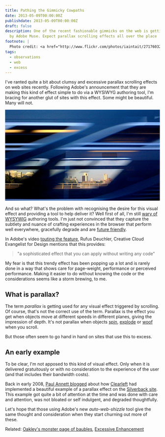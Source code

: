 ```yaml
---
title: Pathing the Gimmicky Cowpaths
date: 2013-05-09T00:00:00Z
publishdate: 2013-05-09T00:00:00Z
draft: false
description: One of the recent fashionable gimmicks on the web is getting commodotised
  by Adobe Muse. Expect parallax scrolling effects all over the place
footnote: |
  Photo credit: <a href="http://www.flickr.com/photos/iaintait/2717603271/">Iain Tait</a>
tags:
  - observations
  - web
  - excess
---
```


I've ranted quite a bit about clumsy and excessive parallax scrolling effects on web sites recently. Following Adobe's announcement that they are making this kind of effect simple to do via a WYSIWYG authoring tool, I'm bracing for another glut of sites with this effect. Some might be beautiful. Many will not.

<!--more-->
<img src="/images/train-window.jpeg" alt="">

<p>
    And so what? What's the problem with recognising the desire for this visual effect and providing a tool to help deliver it?  Well first of all, I'm still <a href="https://speakerdeck.com/philhawksworth/i-can-smell-your-cms?slide=102">wary of WYSYWIG</a> authoring tools. I'm just not convinced that they capture the subtlety and nuance of crafting experiences in the browser that perform well everywhere, gracefully degrade and are <a href="http://futurefriend.ly/">future friendly</a>.
</p>
<p>
    In Adobe's video <a href="http://tv.adobe.com/watch/creative-cloud-for-design/parallax-scrolling-with-adobe-muse-cc/">touting the feature</a>, Rufus Deuchler, Creative Cloud Evangelist for Design mentions that this provides:
</p>
<blockquote>
    "a sophisticated effect that you can apply without writing any code"
</blockquote>
<p>
    My fear is that this trendy effect has been popping up a lot and is rarely done in a way that shows care for page-weight, performance or perceived performance. Making it easier to do without knowing the code or the considerations seems like a storm brewing, to me.
</p>
<h2>What is parallax?</h2>
<p>
    The term <em>parallax</em> is getting used for any visual effect triggered by scrolling. Of course, that's not the correct use of the term. Parallax is the effect you get when objects move at different speeds in different planes, giving the impression of depth. It's not parallax when objects <a href="http://www.flickr.com/photos/philhawksworth/8461804100/in/photostream">spin</a>, <a href="http://moto.oakley.com">explode</a> or <a href="http://www.milwaukeepolicenews.com/#menu=stats-page">woof</a> when you scroll.
</p>
<p>
    But those often seem to go hand in hand on sites that use this to excess.
</p>
<h2>An early example</h2>
<p>
    To be clear, I'm not apposed to this kind of visual effect. Only when it is delivered gratuitously or with no consideration to the experience of the user (and that includes their bandwidth costs).
</p>
<p>
    Back in early 2008, <a href="http://blog.teamtreehouse.com/how-to-recreate-silverbacks-parallax-effect">Paul Annett blogged</a> about how <a href="http://clearleft.com">Clearleft</a> had implemented a beautiful example of a parallax effect on the <a href="http://silverbackapp.com">Silverback site</a>.  This example got quite a bit of attention at the time and was done with care and attention, was not bloated or self indulgent, and degraded thoughtfully.
</p>
<p>
    Let's hope that those using Adobe's new <em>auto-web-shizzle</em> tool give the same thought and consideration when they start churning out more of these.
</p>

<p class="meta">
    Related: <a href="/blog/oakleys-monster-page-of-baubles/">Oakley's monster page of baubles</a>, <a href="https://speakerdeck.com/philhawksworth/excessive-enhancement-sxsw2012">Excessive Enhancement</a>
</p>

